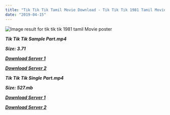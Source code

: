 ```yaml
---
title: "Tik Tik Tik Tamil Movie Download - Tik Tik Tik 1981 Tamil Movie Download"
date: "2019-04-15"
---
```


![Image result for tik tik tik 1981 tamil Movie poster](https://upload.wikimedia.org/wikipedia/en/thumb/5/59/Tik_Tik_Tik_1981.jpg/220px-Tik_Tik_Tik_1981.jpg)

**_Tik Tik Tik Sample Part.mp4_**

**_Size: 3.71_** 

**_[Download Server 1](http://b4.wetransfer.vip/files/{169df08cb8e74ebadb8a44297cb1b6497cb77520eb9064bb3027e0e0c1bcc485}20Actor{169df08cb8e74ebadb8a44297cb1b6497cb77520eb9064bb3027e0e0c1bcc485}20Hits{169df08cb8e74ebadb8a44297cb1b6497cb77520eb9064bb3027e0e0c1bcc485}20Collection/Kamal{169df08cb8e74ebadb8a44297cb1b6497cb77520eb9064bb3027e0e0c1bcc485}20Haasan{169df08cb8e74ebadb8a44297cb1b6497cb77520eb9064bb3027e0e0c1bcc485}20Movies{169df08cb8e74ebadb8a44297cb1b6497cb77520eb9064bb3027e0e0c1bcc485}20Collection/Kamal{169df08cb8e74ebadb8a44297cb1b6497cb77520eb9064bb3027e0e0c1bcc485}20Haasan{169df08cb8e74ebadb8a44297cb1b6497cb77520eb9064bb3027e0e0c1bcc485}20Classic{169df08cb8e74ebadb8a44297cb1b6497cb77520eb9064bb3027e0e0c1bcc485}20Movies{169df08cb8e74ebadb8a44297cb1b6497cb77520eb9064bb3027e0e0c1bcc485}20Collections/Tik{169df08cb8e74ebadb8a44297cb1b6497cb77520eb9064bb3027e0e0c1bcc485}20Tik{169df08cb8e74ebadb8a44297cb1b6497cb77520eb9064bb3027e0e0c1bcc485}20Tik{169df08cb8e74ebadb8a44297cb1b6497cb77520eb9064bb3027e0e0c1bcc485}20(1981)/Tik{169df08cb8e74ebadb8a44297cb1b6497cb77520eb9064bb3027e0e0c1bcc485}20Tik{169df08cb8e74ebadb8a44297cb1b6497cb77520eb9064bb3027e0e0c1bcc485}20Tik{169df08cb8e74ebadb8a44297cb1b6497cb77520eb9064bb3027e0e0c1bcc485}20{169df08cb8e74ebadb8a44297cb1b6497cb77520eb9064bb3027e0e0c1bcc485}20Sample{169df08cb8e74ebadb8a44297cb1b6497cb77520eb9064bb3027e0e0c1bcc485}20HD.mp4)_**

**_[Download Server 2](http://b4.wetransfer.vip/files/{169df08cb8e74ebadb8a44297cb1b6497cb77520eb9064bb3027e0e0c1bcc485}20Actor{169df08cb8e74ebadb8a44297cb1b6497cb77520eb9064bb3027e0e0c1bcc485}20Hits{169df08cb8e74ebadb8a44297cb1b6497cb77520eb9064bb3027e0e0c1bcc485}20Collection/Kamal{169df08cb8e74ebadb8a44297cb1b6497cb77520eb9064bb3027e0e0c1bcc485}20Haasan{169df08cb8e74ebadb8a44297cb1b6497cb77520eb9064bb3027e0e0c1bcc485}20Movies{169df08cb8e74ebadb8a44297cb1b6497cb77520eb9064bb3027e0e0c1bcc485}20Collection/Kamal{169df08cb8e74ebadb8a44297cb1b6497cb77520eb9064bb3027e0e0c1bcc485}20Haasan{169df08cb8e74ebadb8a44297cb1b6497cb77520eb9064bb3027e0e0c1bcc485}20Classic{169df08cb8e74ebadb8a44297cb1b6497cb77520eb9064bb3027e0e0c1bcc485}20Movies{169df08cb8e74ebadb8a44297cb1b6497cb77520eb9064bb3027e0e0c1bcc485}20Collections/Tik{169df08cb8e74ebadb8a44297cb1b6497cb77520eb9064bb3027e0e0c1bcc485}20Tik{169df08cb8e74ebadb8a44297cb1b6497cb77520eb9064bb3027e0e0c1bcc485}20Tik{169df08cb8e74ebadb8a44297cb1b6497cb77520eb9064bb3027e0e0c1bcc485}20(1981)/Tik{169df08cb8e74ebadb8a44297cb1b6497cb77520eb9064bb3027e0e0c1bcc485}20Tik{169df08cb8e74ebadb8a44297cb1b6497cb77520eb9064bb3027e0e0c1bcc485}20Tik{169df08cb8e74ebadb8a44297cb1b6497cb77520eb9064bb3027e0e0c1bcc485}20{169df08cb8e74ebadb8a44297cb1b6497cb77520eb9064bb3027e0e0c1bcc485}20Sample{169df08cb8e74ebadb8a44297cb1b6497cb77520eb9064bb3027e0e0c1bcc485}20HD.mp4)_**

**_Tik Tik Tik Single Part.mp4_**

**_Size: 527.mb_**

**_[Download Server 1](http://b4.wetransfer.vip/files/{169df08cb8e74ebadb8a44297cb1b6497cb77520eb9064bb3027e0e0c1bcc485}20Actor{169df08cb8e74ebadb8a44297cb1b6497cb77520eb9064bb3027e0e0c1bcc485}20Hits{169df08cb8e74ebadb8a44297cb1b6497cb77520eb9064bb3027e0e0c1bcc485}20Collection/Kamal{169df08cb8e74ebadb8a44297cb1b6497cb77520eb9064bb3027e0e0c1bcc485}20Haasan{169df08cb8e74ebadb8a44297cb1b6497cb77520eb9064bb3027e0e0c1bcc485}20Movies{169df08cb8e74ebadb8a44297cb1b6497cb77520eb9064bb3027e0e0c1bcc485}20Collection/Kamal{169df08cb8e74ebadb8a44297cb1b6497cb77520eb9064bb3027e0e0c1bcc485}20Haasan{169df08cb8e74ebadb8a44297cb1b6497cb77520eb9064bb3027e0e0c1bcc485}20Classic{169df08cb8e74ebadb8a44297cb1b6497cb77520eb9064bb3027e0e0c1bcc485}20Movies{169df08cb8e74ebadb8a44297cb1b6497cb77520eb9064bb3027e0e0c1bcc485}20Collections/Tik{169df08cb8e74ebadb8a44297cb1b6497cb77520eb9064bb3027e0e0c1bcc485}20Tik{169df08cb8e74ebadb8a44297cb1b6497cb77520eb9064bb3027e0e0c1bcc485}20Tik{169df08cb8e74ebadb8a44297cb1b6497cb77520eb9064bb3027e0e0c1bcc485}20(1981)/Tik{169df08cb8e74ebadb8a44297cb1b6497cb77520eb9064bb3027e0e0c1bcc485}20Tik{169df08cb8e74ebadb8a44297cb1b6497cb77520eb9064bb3027e0e0c1bcc485}20Tik{169df08cb8e74ebadb8a44297cb1b6497cb77520eb9064bb3027e0e0c1bcc485}20{169df08cb8e74ebadb8a44297cb1b6497cb77520eb9064bb3027e0e0c1bcc485}20Single{169df08cb8e74ebadb8a44297cb1b6497cb77520eb9064bb3027e0e0c1bcc485}20Part{169df08cb8e74ebadb8a44297cb1b6497cb77520eb9064bb3027e0e0c1bcc485}20HD.mp4)_**

**_[Download Server 2](http://b4.wetransfer.vip/files/{169df08cb8e74ebadb8a44297cb1b6497cb77520eb9064bb3027e0e0c1bcc485}20Actor{169df08cb8e74ebadb8a44297cb1b6497cb77520eb9064bb3027e0e0c1bcc485}20Hits{169df08cb8e74ebadb8a44297cb1b6497cb77520eb9064bb3027e0e0c1bcc485}20Collection/Kamal{169df08cb8e74ebadb8a44297cb1b6497cb77520eb9064bb3027e0e0c1bcc485}20Haasan{169df08cb8e74ebadb8a44297cb1b6497cb77520eb9064bb3027e0e0c1bcc485}20Movies{169df08cb8e74ebadb8a44297cb1b6497cb77520eb9064bb3027e0e0c1bcc485}20Collection/Kamal{169df08cb8e74ebadb8a44297cb1b6497cb77520eb9064bb3027e0e0c1bcc485}20Haasan{169df08cb8e74ebadb8a44297cb1b6497cb77520eb9064bb3027e0e0c1bcc485}20Classic{169df08cb8e74ebadb8a44297cb1b6497cb77520eb9064bb3027e0e0c1bcc485}20Movies{169df08cb8e74ebadb8a44297cb1b6497cb77520eb9064bb3027e0e0c1bcc485}20Collections/Tik{169df08cb8e74ebadb8a44297cb1b6497cb77520eb9064bb3027e0e0c1bcc485}20Tik{169df08cb8e74ebadb8a44297cb1b6497cb77520eb9064bb3027e0e0c1bcc485}20Tik{169df08cb8e74ebadb8a44297cb1b6497cb77520eb9064bb3027e0e0c1bcc485}20(1981)/Tik{169df08cb8e74ebadb8a44297cb1b6497cb77520eb9064bb3027e0e0c1bcc485}20Tik{169df08cb8e74ebadb8a44297cb1b6497cb77520eb9064bb3027e0e0c1bcc485}20Tik{169df08cb8e74ebadb8a44297cb1b6497cb77520eb9064bb3027e0e0c1bcc485}20{169df08cb8e74ebadb8a44297cb1b6497cb77520eb9064bb3027e0e0c1bcc485}20Single{169df08cb8e74ebadb8a44297cb1b6497cb77520eb9064bb3027e0e0c1bcc485}20Part{169df08cb8e74ebadb8a44297cb1b6497cb77520eb9064bb3027e0e0c1bcc485}20HD.mp4)_**
